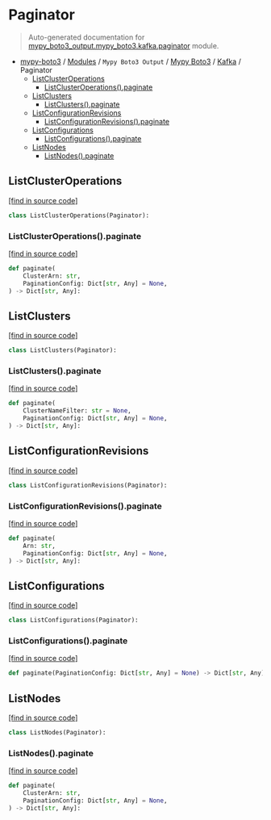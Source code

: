 # Paginator

> Auto-generated documentation for [mypy_boto3_output.mypy_boto3.kafka.paginator](https://github.com/vemel/mypy_boto3/blob/master/mypy_boto3_output/mypy_boto3/kafka/paginator.py) module.

- [mypy-boto3](../../../README.md#mypy_boto3) / [Modules](../../../MODULES.md#mypy-boto3-modules) / `Mypy Boto3 Output` / [Mypy Boto3](../index.md#mypy-boto3) / [Kafka](index.md#kafka) / Paginator
    - [ListClusterOperations](#listclusteroperations)
        - [ListClusterOperations().paginate](#listclusteroperationspaginate)
    - [ListClusters](#listclusters)
        - [ListClusters().paginate](#listclusterspaginate)
    - [ListConfigurationRevisions](#listconfigurationrevisions)
        - [ListConfigurationRevisions().paginate](#listconfigurationrevisionspaginate)
    - [ListConfigurations](#listconfigurations)
        - [ListConfigurations().paginate](#listconfigurationspaginate)
    - [ListNodes](#listnodes)
        - [ListNodes().paginate](#listnodespaginate)

## ListClusterOperations

[[find in source code]](https://github.com/vemel/mypy_boto3/blob/master/mypy_boto3_output/mypy_boto3/kafka/paginator.py#L9)

```python
class ListClusterOperations(Paginator):
```

### ListClusterOperations().paginate

[[find in source code]](https://github.com/vemel/mypy_boto3/blob/master/mypy_boto3_output/mypy_boto3/kafka/paginator.py#L12)

```python
def paginate(
    ClusterArn: str,
    PaginationConfig: Dict[str, Any] = None,
) -> Dict[str, Any]:
```

## ListClusters

[[find in source code]](https://github.com/vemel/mypy_boto3/blob/master/mypy_boto3_output/mypy_boto3/kafka/paginator.py#L18)

```python
class ListClusters(Paginator):
```

### ListClusters().paginate

[[find in source code]](https://github.com/vemel/mypy_boto3/blob/master/mypy_boto3_output/mypy_boto3/kafka/paginator.py#L21)

```python
def paginate(
    ClusterNameFilter: str = None,
    PaginationConfig: Dict[str, Any] = None,
) -> Dict[str, Any]:
```

## ListConfigurationRevisions

[[find in source code]](https://github.com/vemel/mypy_boto3/blob/master/mypy_boto3_output/mypy_boto3/kafka/paginator.py#L27)

```python
class ListConfigurationRevisions(Paginator):
```

### ListConfigurationRevisions().paginate

[[find in source code]](https://github.com/vemel/mypy_boto3/blob/master/mypy_boto3_output/mypy_boto3/kafka/paginator.py#L30)

```python
def paginate(
    Arn: str,
    PaginationConfig: Dict[str, Any] = None,
) -> Dict[str, Any]:
```

## ListConfigurations

[[find in source code]](https://github.com/vemel/mypy_boto3/blob/master/mypy_boto3_output/mypy_boto3/kafka/paginator.py#L36)

```python
class ListConfigurations(Paginator):
```

### ListConfigurations().paginate

[[find in source code]](https://github.com/vemel/mypy_boto3/blob/master/mypy_boto3_output/mypy_boto3/kafka/paginator.py#L39)

```python
def paginate(PaginationConfig: Dict[str, Any] = None) -> Dict[str, Any]:
```

## ListNodes

[[find in source code]](https://github.com/vemel/mypy_boto3/blob/master/mypy_boto3_output/mypy_boto3/kafka/paginator.py#L43)

```python
class ListNodes(Paginator):
```

### ListNodes().paginate

[[find in source code]](https://github.com/vemel/mypy_boto3/blob/master/mypy_boto3_output/mypy_boto3/kafka/paginator.py#L46)

```python
def paginate(
    ClusterArn: str,
    PaginationConfig: Dict[str, Any] = None,
) -> Dict[str, Any]:
```
